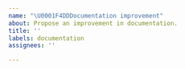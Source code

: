 ```yaml
---
name: "\U0001F4DDDocumentation improvement"
about: Propose an improvement in documentation.
title: ''
labels: documentation
assignees: ''

---
```



